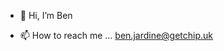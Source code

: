 - 👋 Hi, I’m Ben

- 📫 How to reach me ... ben.jardine@getchip.uk

<!---
benjardine-getchip/benjardine-getchip is a ✨ special ✨ repository because its `README.md` (this file) appears on your GitHub profile.
You can click the Preview link to take a look at your changes.
--->
